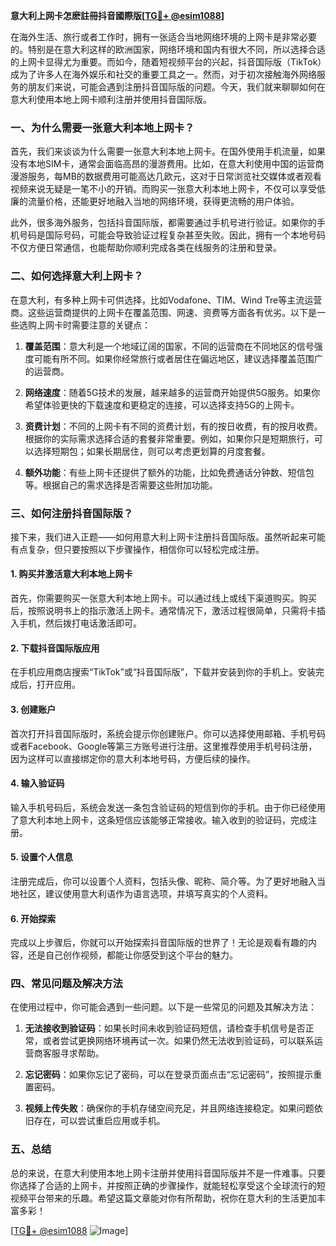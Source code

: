 **意大利上网卡怎麽註冊抖音國際版[[TG💪+ @esim1088](https://t.me/s/esim1088)]**

在海外生活、旅行或者工作时，拥有一张适合当地网络环境的上网卡是非常必要的。特别是在意大利这样的欧洲国家，网络环境和国内有很大不同，所以选择合适的上网卡显得尤为重要。而如今，随着短视频平台的兴起，抖音国际版（TikTok）成为了许多人在海外娱乐和社交的重要工具之一。然而，对于初次接触海外网络服务的朋友们来说，可能会遇到注册抖音国际版的问题。今天，我们就来聊聊如何在意大利使用本地上网卡顺利注册并使用抖音国际版。

### 一、为什么需要一张意大利本地上网卡？

首先，我们来谈谈为什么需要一张意大利本地上网卡。在国外使用手机流量，如果没有本地SIM卡，通常会面临高昂的漫游费用。比如，在意大利使用中国的运营商漫游服务，每MB的数据费用可能高达几欧元，这对于日常浏览社交媒体或者观看视频来说无疑是一笔不小的开销。而购买一张意大利本地上网卡，不仅可以享受低廉的流量价格，还能更好地融入当地的网络环境，获得更流畅的用户体验。

此外，很多海外服务，包括抖音国际版，都需要通过手机号进行验证。如果你的手机号码是国际号码，可能会导致验证过程复杂甚至失败。因此，拥有一个本地号码不仅方便日常通信，也能帮助你顺利完成各类在线服务的注册和登录。

### 二、如何选择意大利上网卡？

在意大利，有多种上网卡可供选择，比如Vodafone、TIM、Wind Tre等主流运营商。这些运营商提供的上网卡在覆盖范围、网速、资费等方面各有优劣。以下是一些选购上网卡时需要注意的关键点：

1. **覆盖范围**：意大利是一个地域辽阔的国家，不同的运营商在不同地区的信号强度可能有所不同。如果你经常旅行或者居住在偏远地区，建议选择覆盖范围广的运营商。
   
2. **网络速度**：随着5G技术的发展，越来越多的运营商开始提供5G服务。如果你希望体验更快的下载速度和更稳定的连接，可以选择支持5G的上网卡。

3. **资费计划**：不同的上网卡有不同的资费计划，有的按日收费，有的按月收费。根据你的实际需求选择合适的套餐非常重要。例如，如果你只是短期旅行，可以选择短期包；如果长期居住，则可以考虑更划算的月度套餐。

4. **额外功能**：有些上网卡还提供了额外的功能，比如免费通话分钟数、短信包等。根据自己的需求选择是否需要这些附加功能。

### 三、如何注册抖音国际版？

接下来，我们进入正题——如何用意大利上网卡注册抖音国际版。虽然听起来可能有点复杂，但只要按照以下步骤操作，相信你可以轻松完成注册。

#### 1. 购买并激活意大利本地上网卡

首先，你需要购买一张意大利本地上网卡。可以通过线上或线下渠道购买。购买后，按照说明书上的指示激活上网卡。通常情况下，激活过程很简单，只需将卡插入手机，然后拨打电话激活即可。

#### 2. 下载抖音国际版应用

在手机应用商店搜索“TikTok”或“抖音国际版”，下载并安装到你的手机上。安装完成后，打开应用。

#### 3. 创建账户

首次打开抖音国际版时，系统会提示你创建账户。你可以选择使用邮箱、手机号码或者Facebook、Google等第三方账号进行注册。这里推荐使用手机号码注册，因为这样可以直接绑定你的意大利本地号码，方便后续的操作。

#### 4. 输入验证码

输入手机号码后，系统会发送一条包含验证码的短信到你的手机。由于你已经使用了意大利本地上网卡，这条短信应该能够正常接收。输入收到的验证码，完成注册。

#### 5. 设置个人信息

注册完成后，你可以设置个人资料，包括头像、昵称、简介等。为了更好地融入当地社区，建议使用意大利语作为语言选项，并填写真实的个人资料。

#### 6. 开始探索

完成以上步骤后，你就可以开始探索抖音国际版的世界了！无论是观看有趣的内容，还是自己创作视频，都能让你感受到这个平台的魅力。

### 四、常见问题及解决方法

在使用过程中，你可能会遇到一些问题。以下是一些常见的问题及其解决方法：

1. **无法接收到验证码**：如果长时间未收到验证码短信，请检查手机信号是否正常，或者尝试更换网络环境再试一次。如果仍然无法收到验证码，可以联系运营商客服寻求帮助。

2. **忘记密码**：如果你忘记了密码，可以在登录页面点击“忘记密码”，按照提示重置密码。

3. **视频上传失败**：确保你的手机存储空间充足，并且网络连接稳定。如果问题依旧存在，可以尝试重启应用或手机。

### 五、总结

总的来说，在意大利使用本地上网卡注册并使用抖音国际版并不是一件难事。只要你选择了合适的上网卡，并按照正确的步骤操作，就能轻松享受这个全球流行的短视频平台带来的乐趣。希望这篇文章能对你有所帮助，祝你在意大利的生活更加丰富多彩！

[[TG💪+ @esim1088](https://t.me/s/esim1088) ![Image](https://i.postimg.cc/4NQfJmqS/Snipaste-2025-05-13-00-14-12.png)]